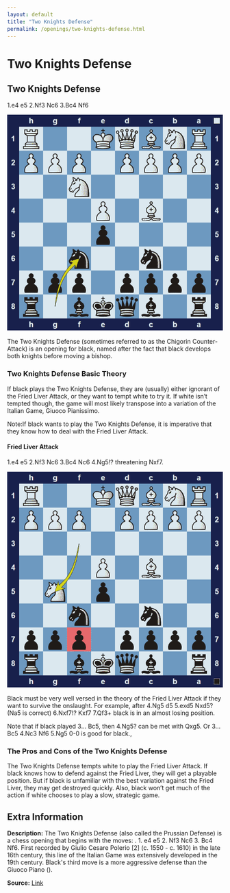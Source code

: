 ```yaml
---
layout: default
title: "Two Knights Defense"
permalink: /openings/two-knights-defense.html
---
```



# Two Knights Defense



## Two Knights Defense

1.e4 e5 2.Nf3 Nc6 3.Bc4 Nf6

![Two Knights Defense](../images/two-knights-defense-1.png)

The Two Knights Defense (sometimes referred to as the Chigorin Counter-Attack) is an opening for black, named after the fact that black develops both knights before moving a bishop.

### Two Knights Defense Basic Theory

If black plays the Two Knights Defense, they are (usually) either ignorant of the Fried Liver Attack, or they want to tempt white to try it. If white isn’t tempted though, the game will most likely transpose into a variation of the Italian Game, Giuoco Pianissimo.

Note:If black wants to play the Two Knights Defense, it is imperative that they know how to deal with the Fried Liver Attack.

#### Fried Liver Attack

1.e4 e5 2.Nf3 Nc6 3.Bc4 Nc6 4.Ng5!? threatening Nxf7.

![Fried Liver Attack](../images/two-knights-defense-2.png)

Black must be very well versed in the theory of the Fried Liver Attack if they want to survive the onslaught. For example, after 4.Ng5 d5 5.exd5 Nxd5? (Na5 is correct) 6.Nxf7!? Kxf7 7.Qf3+ black is in an almost losing position.

Note that if black played 3… Bc5, then 4.Ng5? can be met with Qxg5. Or 3… Bc5 4.Nc3 Nf6 5.Ng5 0-0 is good for black.,

### The Pros and Cons of the Two Knights Defense

The Two Knights Defense tempts white to play the Fried Liver Attack. If black knows how to defend against the Fried Liver, they will get a playable position. But if black is unfamiliar with the best variation against the Fried Liver, they may get destroyed quickly. Also, black won’t get much of the action if white chooses to play a slow, strategic game.



## Extra Information
**Description:** The Two Knights Defense (also called the Prussian Defense) is a chess opening that begins with the moves: . 1. e4 e5 2. Nf3 Nc6 3. Bc4 Nf6. First recorded by Giulio Cesare Polerio [2] (c. 1550 - c. 1610) in the late 16th century, this line of the Italian Game was extensively developed in the 19th century. Black's third move is a more aggressive defense than the Giuoco Piano ().

**Source:** [Link](https://en.wikipedia.org/wiki/Two_Knights_Defense)
